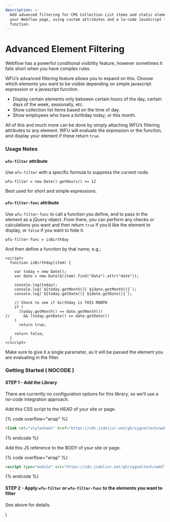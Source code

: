 ```yaml
---
description: >-
  Add advanced filtering for CMS Collection List items and static elements on
  your Webflow page, using custom attributes and a lo-code JavaScript filter
  function.
---
```


# Advanced Element Filtering

Webflow has a powerful conditional visibility feature, however sometimes it falls short when you have complex rules.

WFU’s advanced filtering feature allows you to expand on this. Choose which elements you want to be visible depending on simple javascript expression or a javascript function.

* Display certain elements only between certain hours of the day, certain days of the week, seasonally, etc.
* Show collection list items based on the time of day.
* Show employees who have a birthday today, or this month.

All of this and much more can be done by simply attaching WFU’s filtering attributes to any element. WFU will evaluate the expression or the function, and display your element if these return `true`.

### Usage Notes <a href="#usage-notes" id="usage-notes"></a>

#### `wfu-filter` attribute <a href="#wfu-filter-attribute" id="wfu-filter-attribute"></a>

Use `wfu-filter` with a specific formula to suppress the current node.

```
wfu-filter = new Date().getHours() >= 12
```

Best used for short and simple expressions.

#### `wfu-filter-func` attribute <a href="#wfu-filter-func-attribute" id="wfu-filter-func-attribute"></a>

Use `wfu-filter-func` to call a function you define, and to pass in the element as a jQuery object. From there, you can perform any checks or calculations you want and then return `true` if you’d like the element to display, or `false` if you want to hide it.

```
wfu-filter-func = isBirthday
```

And then define a function by that name, e.g.;

```
<script>
  function isBirthday(item) {
    
    var today = new Date();
    var date = new Date($(item).find("data").attr("date")); 

    console.log(today);
    console.log(`${today.getMonth()} ${date.getMonth()}`);
    console.log(`${today.getDate()} ${date.getDate()}`);
    
    // Check to see if birthday is THIS MONTH 
    if (
      (today.getMonth() == date.getMonth())
//      && (today.getDate() == date.getDate())
    )
      return true;
   
    return false;
  }
</script>
```

Make sure to give it a single parameter, as it will be passed the element you are evaluating in the filter.

### Getting Started ( NOCODE ) <a href="#getting-started-nocode" id="getting-started-nocode"></a>

#### STEP 1 - Add the Library <a href="#step-1---add-the-library" id="step-1---add-the-library"></a>

There are currently no configuration options for this library, so we’ll use a _no-code_ integration approach.

Add this CSS script to the HEAD of your site or page.

{% code overflow="wrap" %}
```html
<link rel="stylesheet" href="https://cdn.jsdelivr.net/gh/sygnaltech/webflow-util@4.11/dist/css/webflow-html.min.css">
```
{% endcode %}

Add this JS reference to the BODY of your site or page.

{% code overflow="wrap" %}
```html
<script type="module" src="https://cdn.jsdelivr.net/gh/sygnaltech/webflow-util@4.11/src/nocode/webflow-html.min.js"></script>
```
{% endcode %}

#### STEP 2 - Apply `wfu-filter` or `wfu-filter-func` to the elements you want to filter <a href="#step-2---apply-wfu-filter-or-wfu-filter-func-to-the-elements-you-want-to-filter" id="step-2---apply-wfu-filter-or-wfu-filter-func-to-the-elements-you-want-to-filter"></a>

See above for details.

\
